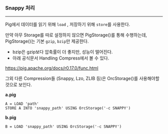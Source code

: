### Snappy 처리

<hr>



Pig에서 데이터를 읽기 위해 `load` , 저장하기 위해 `store`를 사용한다.



만약 아무 Storage를 따로 설정하지 않으면 PigStorage()를 통해 수행하는데, PigStorage()는 기본 `gzip`, `bzip`만 제공한다.

- bzip은 gzip보다 압축률이 더 좋지만, 성능이 떨어진다. 
- 아래 공식문서 Handling Compress에서 볼 수 있다.

https://pig.apache.org/docs/r0.17.0/func.html



그외 다른 Compression들 (Snappy, Lzo, ZLIB 등)은 OrcStorage()를 사용해야할것으로 보인다.

**a.pig**

```
A = LOAD 'path'
STORE A INTO 'snappy_path' USING OrcStorage('-c SNAPPY')
```

**b.pig**

```
B = LOAD 'snappy_path' USING OrcStorage('-c SNAPPY')
```

